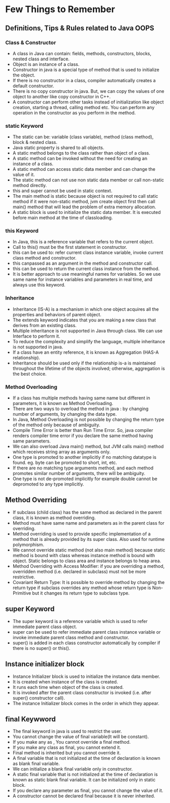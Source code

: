 # Few Things to Remember

## Definitions, Tips & Rules related to Java OOPS

### Class & Constructor
- A class in Java can contain: fields, methods, constructors, blocks, nested class and interface.
- Object is an instance of a class.
- Constructor in java is a special type of method that is used to initialize the object.
- If there is no constructor in a class, compiler automatically creates a default constructor.
- There is no copy constructor in java. But, we can copy the values of one object to another like copy constructor in C++.
- A constructor can perform other tasks instead of initialization like object creation, starting a thread, calling method etc. You can perform any operation in the constructor as you perform in the method.

### static Keyword
- The static can be: variable (class variable), method (class method), block & nested class.
- Java static property is shared to all objects.
- A static method belongs to the class rather than object of a class.
- A static method can be invoked without the need for creating an instance of a class.
- A static method can access static data member and can change the value of it.
- The static method can not use non static data member or call non-static method directly.
- this and super cannot be used in static context.
- The main method is static because object is not required to call static method if it were non-static method, jvm create object first then call main() method that will lead the problem of extra memory allocation.
- A static block is used to initialize the static data member. It is executed before main method at the time of classloading.

### this Keyword
- In Java, this is a reference variable that refers to the current object.
- Call to this() must be the first statement in constructor.
- this can be used to: refer current class instance variable, invoke current class method and constructor. 
- this canpassed as an argument in the method and constructor call.
- this can be used to return the current class instance from the method.
- It is better approach to use meaningful names for variables. So we use same name for instance variables and parameters in real time, and always use this keyword.

### Inheritance
- Inheritance (IS-A) is a mechanism in which one object acquires all the properties and behaviors of parent object.
- The extends keyword indicates that you are making a new class that derives from an existing class.
- Multiple inheritance is not supported in Java through class. We can use Interface to perform it.
- To reduce the complexity and simplify the language, multiple inheritance is not supported in java.
- If a class have an entity reference, it is known as Aggregation (HAS-A relationship).
- Inheritance should be used only if the relationship is-a is maintained throughout the lifetime of the objects involved; otherwise, aggregation is the best choice.

### Method Overloading
- If a class has multiple methods having same name but different in parameters, it is known as Method Overloading.
- There are two ways to overload the method in java : by changing number of arguments, by changing the data type.
- In Java, Method Overloading is not possible by changing the return type of the method only because of ambiguity.
- Compile Time Error is better than Run Time Error. So, java compiler renders compiler time error if you declare the same method having same parameters.
- We can also overload Java main() method, but JVM calls main() method which receives string array as arguments only.
- One type is promoted to another implicitly if no matching datatype is found. eg. byte can be promoted to short, int, etc.
- If there are no matching type arguments method, and each method promotes similar number of arguments, there will be ambiguity.
- One type is not de-promoted implicitly for example double cannot be depromoted to any type implicitly.

## Method Overriding
- If subclass (child class) has the same method as declared in the parent class, it is known as method overriding.
- Method must have same name and parameters as in the parent class for overriding.
- Method overriding is used to provide specific implementation of a method that is already provided by its super class. Also used for runtime polymorphism.
- We cannot override static method (not also main method) because static method is bound with class whereas instance method is bound with object. Static belongs to class area and instance belongs to heap area.
- Method Overriding with Access Modifier: if you are overriding a method, overridden method (i.e. declared in subclass) must not be more restrictive.
-  Covariant Return Type: It is possible to override method by changing the return type if subclass overrides any method whose return type is Non-Primitive but it changes its return type to subclass type. 

## super Keyword
- The super keyword is a reference variable which is used to refer immediate parent class object.
- super can be used to refer immediate parent class instance variable or invoke immediate parent class method and constructor.
- super() is added in each class constructor automatically by compiler if there is no super() or this().

## Instance initializer block
- Instance Initializer block is used to initialize the instance data member. 
- It is created when instance of the class is created.
- It runs each time when object of the class is created.
- It is invoked after the parent class constructor is invoked (i.e. after super() constructor call).
- The instance Initializer block comes in the order in which they appear.

## final Keywword
- The final keyword in java is used to restrict the user.
- You cannot change the value of final variable(It will be constant).
- If you make any  as , You cannot override a final method.
- If you make any class as final, you cannot extend it.
- Final method is inherited but you cannot override it.
- A final variable that is not initialized at the time of declaration is known as blank final variable.
- We can initialize a blank final variable only in constructor.
- A static final variable that is not initialized at the time of declaration is known as static blank final variable. It can be initialized only in static block.
- If you declare any parameter as final, you cannot change the value of it.
- A constructor cannot be declared final because it is never inherited.
